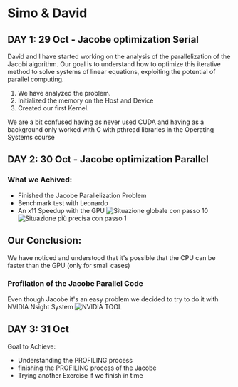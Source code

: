 # Simo & David
## DAY 1: 29 Oct - Jacobe optimization Serial
David and I have started working on the analysis of the parallelization of the Jacobi algorithm. 
Our goal is to understand how to optimize this iterative method to solve systems of linear equations, exploiting the potential of parallel computing.

1) We have analyzed the problem.
2) Initialized the memory on the Host and Device
3) Created our first Kernel.

We are a bit confused having as never used CUDA and having as a background only worked with C with pthread libraries in the Operating Systems course

## DAY 2: 30 Oct - Jacobe optimization Parallel
### What we Achived:
- Finished the Jacobe Parallelization Problem
- Benchmark test with Leonardo
- An x11 Speedup with the GPU
![Situazione globale con passo 10](https://hackmd.io/_uploads/H1u3i31bJg.png)
![Situazione più precisa con passo 1](https://hackmd.io/_uploads/ryEeC3yb1x.png)

## Our Conclusion:
We have noticed and understood that it's possible that the CPU can be faster than the GPU (only for small cases)

### Profilation of the Jacobe Parallel Code
Even though Jacobe it's an easy problem we decided to try to do it with NVIDIA Nsight System
![NVIDIA TOOL](https://hackmd.io/_uploads/HJzCXCkZ1g.png)

## DAY 3: 31 Oct
Goal to Achieve:
- Understanding the PROFILING process
- finishing the PROFILING process of the Jacobe
- Trying another Exercise if we finish in time